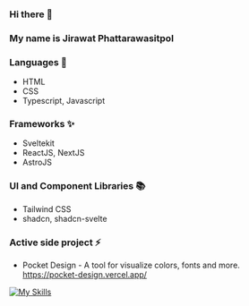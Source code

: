 ### Hi there 👋

### My name is Jirawat Phattarawasitpol

### Languages 💬
- HTML
- CSS
- Typescript, Javascript

### Frameworks ✨
- Sveltekit
- ReactJS, NextJS
- AstroJS

### UI and Component Libraries 📚
- Tailwind CSS
- shadcn, shadcn-svelte

### Active side project ⚡️
- Pocket Design - A tool for visualize colors, fonts and more.
  https://pocket-design.vercel.app/

[![My Skills](https://skillicons.dev/icons?i=js,html,css,wasm)](https://skillicons.dev)
